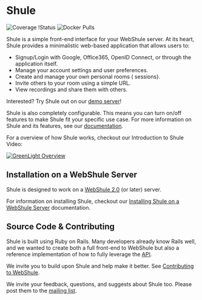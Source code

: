 # Shule

![Coverage
!Status](https://coveralls.io/repos/github/bigbluebutton/greenlight/badge.svg?branch=master)
![Docker Pulls](https://img.shields.io/docker/pulls/bigbluebutton/greenlight.svg)

Shule is a simple front-end interface for your WebShule server. At its heart, Shule provides a minimalistic web-based application that allows users to:

  * Signup/Login with Google, Office365, OpenID Connect, or through the application itself.
  * Manage your account settings and user preferences.
  * Create and manage your own personal rooms ([](https://github.com/bigbluebutton/bigbluebutton) sessions).
  * Invite others to your room using a simple URL.
  * View recordings and share them with others.

Interested? Try Shule out on our [demo server](https://demo.bigbluebutton.org/gl)!

Shule is also completely configurable. This means you can turn on/off features to make Shule fit your specific use case. For more information on Shule and its features, see our [documentation](http://docs.bigbluebutton.org/greenlight/gl-install.html).

For a overview of how Shule works, checkout our Introduction to Shule Video:

[![GreenLight Overview](https://img.youtube.com/vi/Hso8yLzkqj8/0.jpg)](https://youtu.be/Hso8yLzkqj8)

## Installation on a WebShule Server

Shule is designed to work on a [WebShule 2.0](https://github.com/bigbluebutton/bigbluebutton) (or later) server.

For information on installing Shule, checkout our [Installing Shule on a WebShule Server](http://docs.bigbluebutton.org/greenlight/gl-install.html#installing-on-a-bigbluebutton-server) documentation.

## Source Code & Contributing

Shule is built using Ruby on Rails. Many developers already know Rails well, and we wanted to create both a full front-end to WebShule but also a reference implementation of how to fully leverage the [ API](http://docs.bigbluebutton.org/dev/api.html).

We invite you to build upon Shule and help make it better. See [Contributing to WebShule](http://docs.bigbluebutton.org/support/faq.html#contributing-to-bigbluebutton).

We invite your feedback, questions, and suggests about Shule too. Please post them to the [ mailing list](https://groups.google.com/forum/#!forum/bigbluebutton-greenlight).
